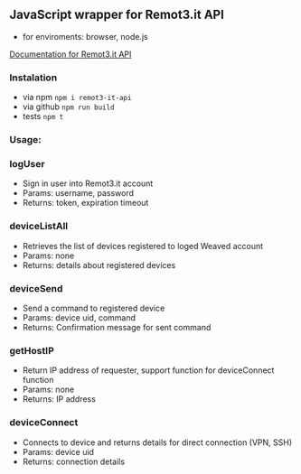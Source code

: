 ## JavaScript wrapper for Remot3.it API
- for enviroments: browser, node.js

[Documentation for Remot3.it API](http://docs.weaved.com/docs)

### Instalation
- via npm `npm i remot3-it-api`
- via github `npm run build`
- tests `npm t`

### Usage:
### logUser
- Sign in user into Remot3.it account
- Params: username, password
- Returns: token, expiration timeout

### deviceListAll
- Retrieves the list of devices registered to loged Weaved account
- Params: none
- Returns: details about registered devices

### deviceSend
- Send a command to registered device
- Params: device uid, command
- Returns: Confirmation message for sent command

### getHostIP
- Return IP address of requester, support function for deviceConnect function
- Params: none
- Returns: IP address

### deviceConnect
- Connects to device and returns details for direct connection (VPN, SSH)
- Params: device uid
- Returns: connection details